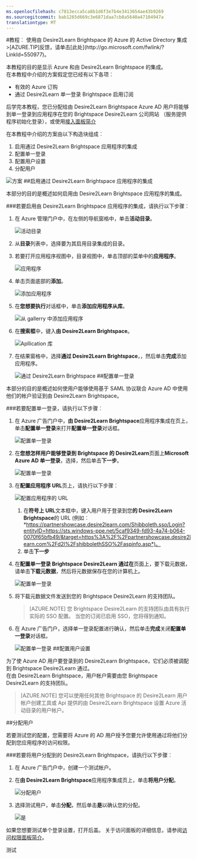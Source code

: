 ```yaml
---
ms.openlocfilehash: c7813ecca5ca8b1d6f3e7b4e3413654ae43b9269
ms.sourcegitcommit: bab1265d669c3e6871daa7cb8a5640a47104947a
translationtype: MT
---
```

<properties pageTitle="教程︰ Azure Active Directory 集成与由 Desire2Learn Brightspace |Microsoft Azure" description="了解如何使用由 Desire2Learn Brightspace Azure Active Directory 以启用单一登录、 自动化资源调配，和更多。" services="active-directory" authors="MarkusVi"  documentationCenter="na" manager="stevenpo"/>
<tags ms.service="active-directory" ms.devlang="na" ms.topic="article" ms.tgt_pltfrm="na" ms.workload="identity" ms.date="08/01/2015" ms.author="markvi" />
#教程︰ 使用由 Desire2Learn Brightspace 的 Azure 的 Active Directory 集成
>[AZURE.TIP]反馈，请单击[此处](http://go.microsoft.com/fwlink/?LinkId=550977)。

本教程的目的是显示 Azure 和由 Desire2Learn Brightspace 的集成。  
在本教程中介绍的方案假定您已经有以下各项︰

-   有效的 Azure 订购
-   通过 Desire2Learn 单一登录 Brightspace 启用订阅

后学完本教程，您已分配给由 Desire2Learn Brightspace Azure AD 用户将能够到单一登录到应用程序在您的 Brightspace Desire2Learn 公司网站 （服务提供程序初始化登录），或使用[接入面板简介](https://msdn.microsoft.com/library/dn308586)

在本教程中介绍的方案由以下构造块组成︰

1.  启用通过 Desire2Learn Brightspace 应用程序的集成
2.  配置单一登录
3.  配置用户设置
4.  分配用户

![方案](./media/active-directory-saas-brightspace-desire2learn-tutorial/IC798957.png "Scenario")
##启用通过 Desire2Learn Brightspace 应用程序的集成

本部分的目的是概述如何启用由 Desire2Learn Brightspace 应用程序的集成。

###若要启用由 Desire2Learn Brightspace 应用程序的集成，请执行以下步骤︰

1.  在 Azure 管理门户中，在左侧的导航窗格中，单击**活动目录**。

    ![活动目录](./media/active-directory-saas-brightspace-desire2learn-tutorial/IC700993.png "Active Directory")

2.  从**目录**列表中，选择要为其启用目录集成的目录。

3.  若要打开应用程序视图中，目录视图中，单击顶部的菜单中的**应用程序**。

    ![应用程序](./media/active-directory-saas-brightspace-desire2learn-tutorial/IC700994.png "Applications")

4.  单击页面底部的**添加**。

    ![添加应用程序](./media/active-directory-saas-brightspace-desire2learn-tutorial/IC749321.png "Add application")

5.  在**您想要执行**对话框中，单击**添加应用程序从库**。

    ![从 gallerry 中添加应用程序](./media/active-directory-saas-brightspace-desire2learn-tutorial/IC749322.png "Add an application from gallerry")

6.  在**搜索框**中，键入**由 Desire2Learn Brightspace**。

    ![Apllication 库](./media/active-directory-saas-brightspace-desire2learn-tutorial/IC798958.png "Apllication Gallery")

7.  在结果窗格中，选择**通过 Desire2Learn Brightspace**，，然后单击**完成**添加应用程序。

    ![通过 Desire2Learn Brightspace](./media/active-directory-saas-brightspace-desire2learn-tutorial/IC799321.png "Brightspace by Desire2Learn")
##配置单一登录

本部分的目的是概述如何使用户能够使用基于 SAML 协议联合 Azure AD 中使用他们的帐户验证到由 Desire2Learn Brightspace。

###若要配置单一登录，请执行以下步骤︰

1.  在 Azure 广告门户中，**由 Desire2Learn Brightspace**应用程序集成在页上，单击**配置单一登录**来打开**配置单一登录**对话框。

    ![配置单一登录](./media/active-directory-saas-brightspace-desire2learn-tutorial/IC798959.png "Configure Single Sign-On")

2.  在**您想怎样用户能够登录到 Brightspace 的 Desire2Learn**页面上**Microsoft Azure AD 单一登录**，选择，然后单击**下一步**。

    ![配置单一登录](./media/active-directory-saas-brightspace-desire2learn-tutorial/IC798960.png "Configure Single Sign-On")

3.  在**配置应用程序 URL**页上，请执行以下步骤︰

    ![配置应用程序的 URL](./media/active-directory-saas-brightspace-desire2learn-tutorial/IC798961.png "Configure App URL")

    1.  在**符号上 URL**文本框中，键入用户用于登录到您**的 Desire2Learn Brightspace**的 URL (例如︰ *https://partnershowcase.desire2learn.com/Shibboleth.sso/Login?entityID=https://sts.windows-ppe.net/5caf9349-fd93-4a74-b064-0070f65bfb49/&target=https%3A%2F%2Fpartnershowcase.desire2learn.com%2Fd2l%2FshibbolethSSO%2Faspinfo.asp*)。
    2.  单击**下一步**

4.  在**配置单一登录 Brightspace Desire2Learn 通过在**页面上，要下载元数据，请单击**下载元数据**，然后将元数据保存在您的计算机上。

    ![配置单一登录](./media/active-directory-saas-brightspace-desire2learn-tutorial/IC798962.png "Configure Single Sign-On")

5.  将下载元数据文件发送到您的 Brightspace Desire2Learn 的支持团队。

    >[AZURE.NOTE] 您 Brightspace Desire2Learn 的支持团队由具有执行实际的 SSO 配置。
当您的订阅已启用 SSO，您将得到通知。

6.  在 Azure 广告门户，选择单一登录配置进行确认，然后单击**完成**关闭**配置单一登录**对话框。

    ![配置单一登录](./media/active-directory-saas-brightspace-desire2learn-tutorial/IC798963.png "Configure Single Sign-On")
##配置用户设置

为了使 Azure AD 用户要登录到的 Desire2Learn Brightspace，它们必须被调配到 Brightspace Desire2Learn 通过。  
在由 Desire2Learn Brightspace，用户帐户需要由您 Brightspace Desire2Learn 的支持团队。

>[AZURE.NOTE] 您可以使用任何其他 Brightspace 的 Desire2Learn 用户帐户创建工具或 Api 提供的由 Desire2Learn Brightspace 设置 Azure 活动目录的用户帐户。

##分配用户

若要测试您的配置，您需要将 Azure 的 AD 用户授予您要允许使用通过将他们分配到您应用程序的访问权限。

###若要将用户分配到的 Desire2Learn Brightspace，请执行以下步骤︰

1.  在 Azure 广告门户中，创建一个测试帐户。

2.  在**由 Desire2Learn Brightspace**应用程序集成页上，单击**将用户分配**。

    ![分配用户](./media/active-directory-saas-brightspace-desire2learn-tutorial/IC798964.png "Assign Users")

3.  选择测试用户，单击**分配**，然后单击**是**以确认您的分配。

    ![是](./media/active-directory-saas-brightspace-desire2learn-tutorial/IC767830.png "Yes")

如果您想要测试单个登录设置，打开后盖。 关于访问面板的详细信息，请参阅[访问权限面板简介](https://msdn.microsoft.com/library/dn308586)。

测试
